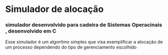 # Simulador de alocação
### simulador desenvolvido para cadeira de Sistemas Operacinais , desenvolvido em C

Esse simulador é um algoritmo simples que visa exemplificar a alocação de um processo dependendo do tipo de gerenciamento escolhido
